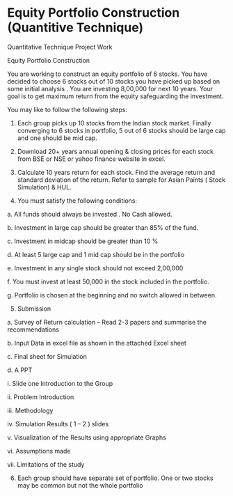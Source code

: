 # Equity Portfolio Construction (Quantitive Technique)

Quantitative Technique Project Work

Equity Portfolio Construction

You are working to construct an equity portfolio of 6 stocks. You have decided to choose 6 stocks out of 10 stocks you have picked up based on some initial analysis . You are investing 8,00,000 for next 10 years. Your goal is to get maximum return from the equity safeguarding the investment.

You may like to follow the following steps:

1. Each group picks up 10 stocks from the Indian stock market. Finally converging to 6 stocks in portfolio, 5 out of 6 stocks should be large cap and one should be mid cap.

2. Download 20+ years annual opening & closing prices for each stock from BSE or NSE or yahoo finance website in excel.

3. Calculate 10 years return for each stock. Find the average return and standard deviation of the return. Refer to sample for Asian Paints ( Stock Simulation) & HUL.

4. You must satisfy the following conditions:

a. All funds should always be invested . No Cash allowed.

b. Investment in large cap should be greater than 85% of the fund.

c. Investment in midcap should be greater than 10 %

d. At least 5 large cap and 1 mid cap should be in the portfolio

e. Investment in any single stock should not exceed 2,00,000

f. You must invest at least 50,000 in the stock included in the portfolio.

g. Portfolio is chosen at the beginning and no switch allowed in between.

5. Submission

a. Survey of Return calculation – Read 2-3 papers and summarise the recommendations

b. Input Data in excel file as shown in the attached Excel sheet

c. Final sheet for Simulation

d. A PPT

i. Slide one Introduction to the Group

ii. Problem Introduction

iii. Methodology

iv. Simulation Results ( 1 – 2 ) slides

v. Visualization of the Results using appropriate Graphs

vi. Assumptions made

vii. Limitations of the study

6. Each group should have separate set of portfolio. One or two stocks may be common but not the whole portfolio
